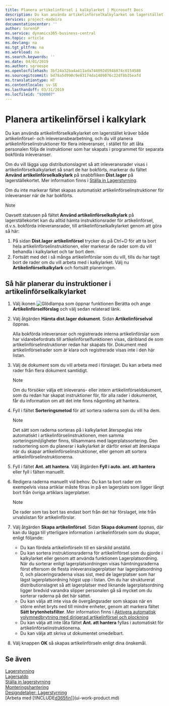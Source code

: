 ```yaml
---
title: Planera artikelinförsel i kalkylarket | Microsoft Docs
description: Du kan använda artikelinförselkalkylarket om lagerstället kräver både artikelinförsel- och inleveransbearbetning, och du vill planera artikelinförselinstruktioner för flera inleveranser, i stället för att låta personalen följa de instruktioner som har skapats i programmet för separata bokförda inleveranser.
services: project-madeira
documentationcenter: ''
author: SorenGP
ms.service: dynamics365-business-central
ms.topic: article
ms.devlang: na
ms.tgt_pltfrm: na
ms.workload: na
ms.search.keywords: ''
ms.date: 04/01/2019
ms.author: sgroespe
ms.openlocfilehash: 3bf24a32ba4a411ada744092d594b874c0154588
ms.sourcegitcommit: bd78a5d990c9e83174da1409076c22df8b35eafd
ms.translationtype: HT
ms.contentlocale: sv-SE
ms.lasthandoff: 03/31/2019
ms.locfileid: "930807"
---
```

# <a name="plan-put-aways-in-worksheets"></a>Planera artikelinförsel i kalkylark
Du kan använda artikelinförselkalkylarket om lagerstället kräver både artikelinförsel- och inleveransbearbetning, och du vill planera artikelinförselinstruktioner för flera inleveranser, i stället för att låta personalen följa de instruktioner som har skapats i programmet för separata bokförda inleveranser.  

Om du vill lägga upp distributionslagret så att inleveransrader visas i artikelinförselkalkylarket så snart de har bokförts, markerar du fältet **Använd artikelinförselkalkylark** på snabbfliken **Dist.lager** på lagerställekortet. Mer information finns i [Ställa in Lagerstyrning](warehouse-setup-warehouse.md).  

Om du inte markerar fältet skapas automatiskt artikelinförselinstruktioner för inleveranser när de har bokförts.  

> [!NOTE]  
>  Oavsett statusen på fältet **Använd artikelinförselkalkylark** på lagerställekortet kan du alltid hämta instruktionsrader för artikelinförsel, d.v.s. bokförda inleveransrader, till artikelinförselkalkylarket genom att göra så här:  
>   
>  1.  På sidan **Dist.lager artikelinförsel** trycker du på Ctrl+D för att ta bort hela artikelinförselinstruktionen, eller markerar de rader som du vill behandla i kalkylarket och tar bort dem.  
> 2.  Fortsätt med det i så många artikelinförslar som du vill, tills du har tagit bort de rader om du vill arbeta med i kalkylarket. Välj nu **Artikelinförselkalkylark** och fortsätt planeringen.  

## <a name="to-plan-instructions-in-the-put-away-worksheet"></a>Så här planerar du instruktioner i artikelinförselkalkylarket  
1.  Välj ikonen ![Glödlampa som öppnar funktionen Berätta](media/ui-search/search_small.png "Berätta vad du vill göra") och ange **Artikelinförselförslag** och välj sedan relaterad länk.  
2.  Välj åtgärden **Hämta dist.lager dokument**. Sidan **Artikelinförselval** öppnas.  

    Alla bokförda inleveranser och registrerade interna artikelinförslar som har vidarebefordrats till artikelinförselfunktionen visas, däribland de som artikelinförselinstruktioner redan har skapats för. Dokument med artikelinförselrader som är klara och registrerade visas inte i den här listan.  

3. Välj de dokument som du vill arbeta med i förslaget. Du kan arbeta med rader från flera dokument samtidigt.  

    > [!NOTE]  
    >  Om du försöker välja ett inleverans- eller intern artikelinförseldokument, som du redan har skapat instruktioner för, för alla rader i dokumentet, får du information om att det inte finns någonting att hantera.  

4. Fyll i fältet **Sorteringsmetod** för att sortera raderna som du vill ha dem.  

    > [!NOTE]  
    >  Det sätt som raderna sorteras på i kalkylarket återspeglas inte automatiskt i artikelinförselinstruktionen, men samma sorteringsmöjligheter finns, tillsammans med lagerplatssortering. Den radsortering som du planerar i kalkylarket är därför enkel att återskapa när du skapar artikelinförselinstruktioner, eller genom att sortera artikelinförselinstruktionerna.  

5.  Fyll i fältet **Ant. att hantera**. Välj åtgärden **Fyll i auto. ant. att hantera** eller fyll i fälten manuellt.  
6.  Redigera raderna manuellt vid behov. Du kan ta bort rader om exempelvis vissa artiklar måste föras in på en lagerplats som ligger långt bort från övriga artiklars lagerplatser.  

    > [!NOTE]  
    >  De rader som tas bort tas endast bort från det här förslaget, inte från urvalslistan för artikelinförslar.  

7.  Välj åtgärden **Skapa artikelinförsel**. Sidan **Skapa dokument** öppnas, där kan du lägga till ytterligare information i artikelinförseln som du skapar, enligt följande:  

    -   Du kan fördela artikelinförseln till en särskild anställd.  
    -   Du kan sortera instruktionsraderna för artikelinförsel som du gjorde i kalkylarket eller genom att använda funktionen Lagerplatsordning. När du sorterar enligt lagerplatsordningen visas hämtningsraderna först eftersom de flesta inleveranslagerplatser har lagerplatsordning 0, och placeringsraderna visas sist, med de lagerplatser som har lägst lagerplatsordning högst upp i listan. Om du har strukturerat distributionslagret så att lagerplatser med liknande lagerplatsordning ligger bredvid varandra slipper personalen gå så mycket om du sorterar raderna på det här sättet.  
    -   Du kan välja att inte visa de övergångsrader som skapas när en större enhet bryts ned till mindre enheter, genom att markera fältet **Sätt brytenhetsfilter**. Mer information finns i [Aktivera automatisk volymnedbrytning med dirigerad artikelinförsel och plockning](warehouse-enable-automatic-breaking-bulk-with-directed-put-away-and-pick.md)  
    -   Du kan välja att inte låta fältet **Ant. att hantera** fyllas i automatiskt för artikelinförselinstruktionerna.  
    -   Du kan välja att skriva ut dokumentet omedelbart.  

8.  Välj knappen **OK** så skapas artikelinförseln enligt dina önskemål.  

## <a name="see-also"></a>Se även  
[Lagerstyrning](warehouse-manage-warehouse.md)  
[Lagersaldo](inventory-manage-inventory.md)  
[Ställa in lagerstyrning](warehouse-setup-warehouse.md)     
[Monteringshantering](assembly-assemble-items.md)    
[Designdetaljer: Lagerstyrning](design-details-warehouse-management.md)  
[Arbeta med [!INCLUDE[d365fin](includes/d365fin_md.md)]](ui-work-product.md)
